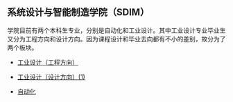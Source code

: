 ## 系统设计与智能制造学院（SDIM）

学院目前有两个本科生专业，分别是自动化和工业设计。其中工业设计专业毕业生又分为工程方向和设计方向。因为课程设计和毕业去向都有不小的差别，故分为了两个板块。

- [工业设计（工程方向）](engineering-focus)

- [工业设计（设计方向）(1)](design-focus)

- [自动化](automatization)
